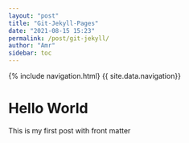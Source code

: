 ```yaml
---
layout: "post"
title: "Git-Jekyll-Pages"
date: "2021-08-15 15:23"
permalink: /post/git-jekyll/
author: "Amr"
sidebar: toc
---
```

{% include navigation.html}
{{ site.data.navigation}}

# Hello World

This is my first post with front matter
